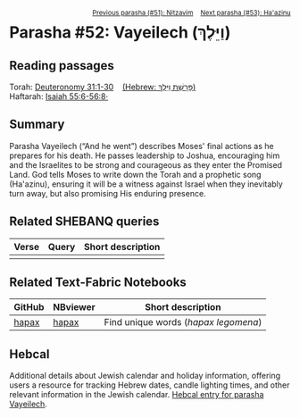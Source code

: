 <span style="float: right;"><sup> <a href="../51%20-%20Nitzavim">Previous parasha (#51): Nitzavim</a> &nbsp;&nbsp; <a href="../53%20-%20Ha'azinu">Next parasha (#53): Ha'azinu</a></sup></span>

# Parasha #52: Vayeilech (וַיֵּלֶךְ)

## Reading passages

Torah: <a href="https://www.stepbible.org/?q=version=NASB2020|reference=Deut.31-30&options=HNVUG" target="_blank">Deuteronomy 31:1-30</a> &nbsp;&nbsp; <a href="https://tikkun.io/#/p/vayeilech" target="_blank">(Hebrew: פָּרָשַׁת וַיֵּלֶךְ)</a><br>
Haftarah: 
<a href="https://www.stepbible.org/?q=version=NASB2020|reference=Is.55:6-56:8&options=HNVUG" target="_blank">Isaiah 55:6-56:8·</a>

## Summary

Parasha Vayeilech (“And he went”) describes Moses' final actions as he prepares for his death. He passes leadership to Joshua, encouraging him and the Israelites to be strong and courageous as they enter the Promised Land. God tells Moses to write down the Torah and a prophetic song (Ha'azinu), ensuring it will be a witness against Israel when they inevitably turn away, but also promising His enduring presence.

## Related SHEBANQ queries

Verse | Query | Short description
--- | --- | --- 
||

## Related Text-Fabric Notebooks

GitHub | NBviewer | Short description
---|---|---
[hapax](hapax.ipynb) | <a href="https://nbviewer.org/github/tonyjurg/Parashot/blob/main/WeeklyParasha/52%20-%20Vayeilech/hapax.ipynb" target="_blank">hapax</a> | Find unique words (*hapax legomena*)

## Hebcal

Additional details about Jewish calendar and holiday information, offering users a resource for tracking Hebrew dates, candle lighting times, and other relevant information in the Jewish calendar. <a href="https://www.hebcal.com/sedrot/vayeilech" target="_blank">Hebcal entry for parasha Vayeilech</a>.
